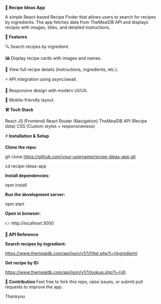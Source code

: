 **🍲 Recipe Ideas App**


A simple React-based Recipe Finder that allows users to search for recipes by ingredients. The app fetches data from TheMealDB API
 and displays recipes with images, titles, and detailed instructions.



**🚀 Features**

🔍 Search recipes by ingredient.

🖼️ Display recipe cards with images and names.

📖 View full recipe details (instructions, ingredients, etc.).

⚡ API integration using async/await.

🎨 Responsive design with modern UI/UX.

📱 Mobile-friendly layout.






**🛠️ Tech Stack**

React JS (Frontend)
React Router (Navigation)
TheMealDB API (Recipe data)
CSS (Custom styles + responsiveness)




**⚡ Installation & Setup**


**Clone the repo:**

git clone https://github.com/your-username/recipe-ideas-app.git

cd recipe-ideas-app


**Install dependencies:**

npm install



**Run the development server:**

npm start



**Open in browser:**

👉 http://localhost:3000






**📡 API Reference**


**Search recipes by ingredient:**

https://www.themealdb.com/api/json/v1/1/filter.php?i={ingredient}



**Get recipe by ID:**

https://www.themealdb.com/api/json/v1/1/lookup.php?i={id}







**🤝 Contribution**
Feel free to fork this repo, raise issues, or submit pull requests to improve the app.



Thankyou